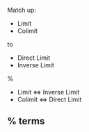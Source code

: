 Match up:

- Limit
- Colimit

to

- Direct Limit
- Inverse Limit

%

- Limit $\iff$ Inverse Limit
- Colimit $\iff$ Direct Limit

%
terms
---


